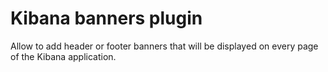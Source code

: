 # Kibana banners plugin

Allow to add header or footer banners that will be
displayed on every page of the Kibana application.
